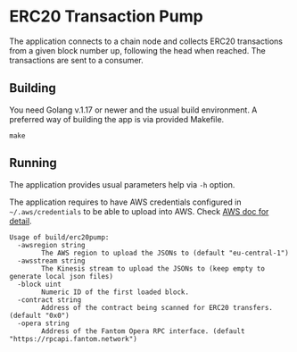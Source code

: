 # ERC20 Transaction Pump
The application connects to a chain node and collects ERC20 transactions 
from a given block number up, following the head when reached. The transactions
are sent to a consumer.

## Building
You need Golang v.1.17 or newer and the usual build environment. 
A preferred way of building the app is via provided Makefile.

```shell
make
```

## Running
The application provides usual parameters help via `-h` option.

The application requires to have AWS credentials configured in `~/.aws/credentials` to be able to upload into AWS.
Check [AWS doc for detail](https://docs.aws.amazon.com/cli/latest/userguide/cli-configure-files.html).

```shell
Usage of build/erc20pump:
  -awsregion string
    	The AWS region to upload the JSONs to (default "eu-central-1")
  -awsstream string
    	The Kinesis stream to upload the JSONs to (keep empty to generate local json files)
  -block uint
    	Numeric ID of the first loaded block.
  -contract string
    	Address of the contract being scanned for ERC20 transfers. (default "0x0")
  -opera string
    	Address of the Fantom Opera RPC interface. (default "https://rpcapi.fantom.network")
```
